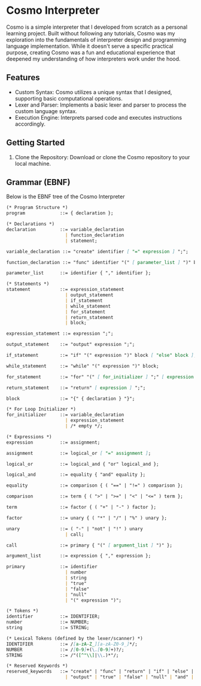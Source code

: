 # Cosmo Interpreter

Cosmo is a simple interpreter that I developed from scratch as a personal learning project. Built without following any tutorials, Cosmo was my exploration into the fundamentals of interpreter design and programming language implementation. While it doesn't serve a specific practical purpose, creating Cosmo was a fun and educational experience that deepened my understanding of how interpreters work under the hood.

## Features
- Custom Syntax: Cosmo utilizes a unique syntax that I designed, supporting basic computational operations.
- Lexer and Parser: Implements a basic lexer and parser to process the custom language syntax.
- Execution Engine: Interprets parsed code and executes instructions accordingly.

## Getting Started
1. Clone the Repository: Download or clone the Cosmo repository to your local machine.

## Grammar (EBNF)
Below is the EBNF tree of the Cosmo Interpreter

```markdown
(* Program Structure *)
program             ::= { declaration };

(* Declarations *)
declaration         ::= variable_declaration
                      | function_declaration
                      | statement;

variable_declaration ::= "create" identifier [ "=" expression ] ";";

function_declaration ::= "func" identifier "(" [ parameter_list ] ")" block;

parameter_list      ::= identifier { "," identifier };

(* Statements *)
statement           ::= expression_statement
                      | output_statement
                      | if_statement
                      | while_statement
                      | for_statement
                      | return_statement
                      | block;

expression_statement ::= expression ";";

output_statement    ::= "output" expression ";";

if_statement        ::= "if" "(" expression ")" block [ "else" block ];

while_statement     ::= "while" "(" expression ")" block;

for_statement       ::= "for" "(" [ for_initializer ] ";" [ expression ] ";" [ expression ] ")" block;

return_statement    ::= "return" [ expression ] ";";

block               ::= "{" { declaration } "}";

(* For Loop Initializer *)
for_initializer     ::= variable_declaration
                      | expression_statement
                      | /* empty */;

(* Expressions *)
expression          ::= assignment;

assignment          ::= logical_or [ "=" assignment ];

logical_or          ::= logical_and { "or" logical_and };

logical_and         ::= equality { "and" equality };

equality            ::= comparison { ( "==" | "!=" ) comparison };

comparison          ::= term { ( ">" | ">=" | "<" | "<=" ) term };

term                ::= factor { ( "+" | "-" ) factor };

factor              ::= unary { ( "*" | "/" | "%" ) unary };

unary               ::= ( "-" | "not" | "!" ) unary
                      | call;

call                ::= primary { "(" [ argument_list ] ")" };

argument_list       ::= expression { "," expression };

primary             ::= identifier
                      | number
                      | string
                      | "true"
                      | "false"
                      | "null"
                      | "(" expression ")";

(* Tokens *)
identifier          ::= IDENTIFIER;
number              ::= NUMBER;
string              ::= STRING;

(* Lexical Tokens (defined by the lexer/scanner) *)
IDENTIFIER          ::= /[a-zA-Z_][a-zA-Z0-9_]*/;
NUMBER              ::= /[0-9]+(\.[0-9]+)?/;
STRING              ::= /"([^"\\]|\\.)*"/;

(* Reserved Keywords *)
reserved_keywords   ::= "create" | "func" | "return" | "if" | "else" | "while" | "for"
                      | "output" | "true" | "false" | "null" | "and" | "or" | "not";
```